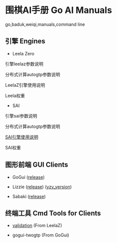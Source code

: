 # 围棋AI手册 Go AI Manuals
go,baduk,weiqi,manuals,command line



## 引擎 Engines

* Leela Zero

引擎leelaz参数说明

分布式计算autogtp参数说明

LeelaZ引擎使用说明

Leela权重

* SAI

引擎sai参数说明

分布式计算autogtp参数说明

[SAI引擎使用说明](Engines/SAI/SAI_zhCN.MD)

SAI权重

## 图形前端 GUI Clients

* GoGui ([release](https://github.com/Remi-Coulom/gogui))

* Lizzie ([release](https://github.com/featurecat/lizzie)) ([yzy_version](https://github.com/yzyray/lizzie_adv))

* Sabaki ([release](https://github.com/SabakiHQ/Sabaki))

## 终端工具 Cmd Tools for Clients

* [validation](Clients/LeelaZ/validation.md) (From LeelaZ)

* gogui-twogtp (From GoGui)
